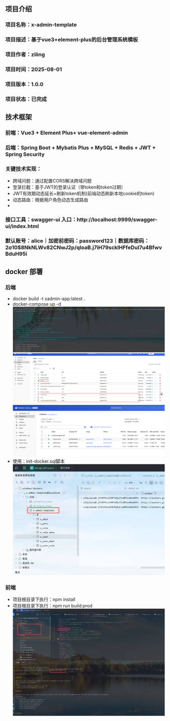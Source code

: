 ## 项目介绍
### 项目名称：x-admin-template
### 项目描述：基于vue3+element-plus的后台管理系统模板
### 项目作者：ziling
### 项目时间：2025-08-01
### 项目版本：1.0.0
### 项目状态：已完成

## 技术框架
### 前端：Vue3 + Element Plus+ vue-element-admin
### 后端：Spring Boot + Mybatis Plus + MySQL + Redis + JWT + Spring Security
### 关键技术实现：
- 跨域问题：通过配置CORS解决跨域问题
- 登录拦截：基于JWT的登录认证（带token和token过期）
- JWT有效期动态延长+刷新token机制(前端动态刷新本地cookie的token)
- 动态路由：根据用户角色动态生成路由
- 
### 接口工具：swagger-ui 入口：http://localhost:9999/swagger-ui/index.html

### 默认账号：alice｜加密前密码：password123｜数据库密码：$2a$10$8NkNLWv82CNwJ2p/qloaB.j7iH79scklHFfeDul7u4BfwvBduH95i


## docker 部署   
### 后端
- docker build -t xadmin-app:latest .
- docker-compose up -d
![img_2.png](img_2.png)
![img_3.png](img_3.png)
![img_4.png](img_4.png)
- 使用：init-docker.sql脚本
![img_5.png](img_5.png)
### 前端
- 项目根目录下执行：npm install
- 项目根目录下执行：npm run build:prod
![img_6.png](img_6.png)
